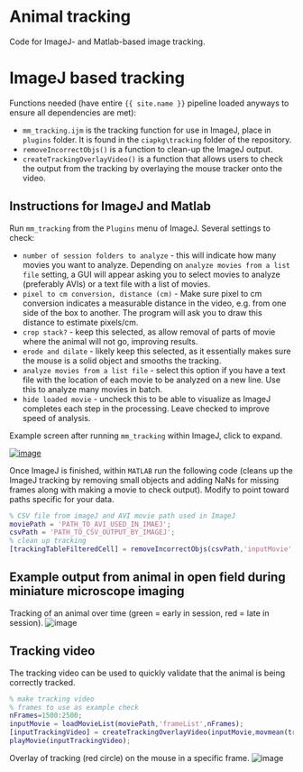 # Animal tracking

Code for ImageJ- and Matlab-based image tracking.

# ImageJ based tracking

Functions needed (have entire `{{ site.name }}` pipeline loaded anyways to ensure all dependencies are met):

- `mm_tracking.ijm` is the tracking function for use in ImageJ, place in
`plugins` folder. It is found in the `ciapkg\tracking` folder of the repository.
- `removeIncorrectObjs()` is a function to clean-up the ImageJ output.
- `createTrackingOverlayVideo()` is a function that allows users to check the output from the tracking by overlaying the mouse tracker onto the video.

## Instructions for ImageJ and Matlab
Run `mm_tracking` from the `Plugins` menu of ImageJ. Several settings to check:

- `number of session folders to analyze` - this will indicate how many movies you want to analyze. Depending on `analyze movies from a list file` setting, a GUI will appear asking you to select movies to analyze (preferably AVIs) or a text file with a list of movies.
- `pixel to cm conversion, distance (cm)` - Make sure pixel to cm conversion indicates a measurable distance in the video, e.g. from one side of the box to another. The program will ask you to draw this distance to estimate pixels/cm.
- `crop stack?` - keep this selected, as allow removal of parts of movie where the animal will not go, improving results.
- `erode and dilate` - likely keep this selected, as it essentially makes sure the mouse is a solid object and smooths the tracking.
- `analyze movies from a list file` - select this option if you have a text file with the location of each movie to be analyzed on a new line. Use this to analyze many movies in batch.
- `hide loaded movie` - uncheck this to be able to visualize as ImageJ completes each step in the processing. Leave checked to improve speed of analysis.

Example screen after running `mm_tracking` within ImageJ, click to expand.

<!-- <a href="https://user-images.githubusercontent.com/5241605/34800762-1fa35480-f61a-11e7-91fb-65a260436725.png" target="_blank">![image](https://user-images.githubusercontent.com/5241605/34800762-1fa35480-f61a-11e7-91fb-65a260436725.png)</a> -->
<a href="https://user-images.githubusercontent.com/5241605/113023298-554a5e80-913a-11eb-88ed-181c133184f1.png" target="_blank">![image](https://user-images.githubusercontent.com/5241605/113023298-554a5e80-913a-11eb-88ed-181c133184f1.png)</a>

Once ImageJ is finished, within `MATLAB` run the following code (cleans up the ImageJ tracking by removing small objects and adding NaNs for missing frames along with making a movie to check output). Modify to point toward paths specific for your data.
```Matlab
% CSV file from imageJ and AVI movie path used in ImageJ
moviePath = 'PATH_TO_AVI_USED_IN_IMAEJ';
csvPath = 'PATH_TO_CSV_OUTPUT_BY_IMAGEJ';
% clean up tracking
[trackingTableFilteredCell] = removeIncorrectObjs(csvPath,'inputMovie',{moviePath});
```

## Example output from animal in open field during miniature microscope imaging
<!-- 2017_09_11_p540_m381_openfield01_091112017 -->

Tracking of an animal over time (green = early in session, red = late in session).
![image](https://user-images.githubusercontent.com/5241605/34800547-2a10a3b0-f619-11e7-9c88-88750c9875cd.png)

## Tracking video

The tracking video can be used to quickly validate that the animal is being correctly tracked.

```Matlab
% make tracking video
% frames to use as example check
nFrames=1500:2500;
inputMovie = loadMovieList(moviePath,'frameList',nFrames);
[inputTrackingVideo] = createTrackingOverlayVideo(inputMovie,movmean(trackingTableFilteredCell.XM(nFrames),5),movmean(trackingTableFilteredCell.YM(nFrames),5));
playMovie(inputTrackingVideo);
```

Overlay of tracking (red circle) on the mouse in a specific frame.
![image](https://user-images.githubusercontent.com/5241605/34800536-19eefcf2-f619-11e7-954f-dba59f4fd427.png)

<!-- # Matlab based tracking

```Matlab


```

* Refer to https://github.com/schnitzer-lab/miniscope_analysis/issues/21 for additional details about testing this function.

![image](https://cloud.githubusercontent.com/assets/5241605/10858250/c899794e-7f10-11e5-9a01-5f3c31606be9.png) -->
